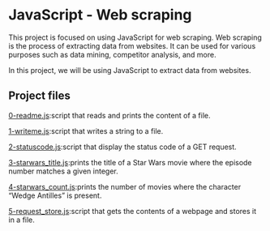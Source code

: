 # JavaScript - Web scraping

This project is focused on using JavaScript for web scraping. Web scraping is the process of extracting data from websites. It can be used for various purposes such as data mining, competitor analysis, and more.

In this project, we will be using JavaScript to extract data from websites.

## Project files

[0-readme.js](https://github.com/Vickouma77/alx-higher_level_programming/blob/9a0122f98e561c7cb9425b3a365cd31740c5c594/0x14-javascript-web_scraping/0-readme.js):script that reads and prints the content of a file.

[1-writeme.js](https://github.com/Vickouma77/alx-higher_level_programming/blob/master/0x14-javascript-web_scraping/1-writeme.js):script that writes a string to a file.

[2-statuscode.js](https://github.com/Vickouma77/alx-higher_level_programming/blob/master/0x14-javascript-web_scraping/2-statuscode.js):script that display the status code of a GET request.

[3-starwars_title.js](https://github.com/Vickouma77/alx-higher_level_programming/blob/master/0x14-javascript-web_scraping/3-starwars_title.js):prints the title of a Star Wars movie where the episode number matches a given integer.

[4-starwars_count.js](https://github.com/Vickouma77/alx-higher_level_programming/blob/master/0x14-javascript-web_scraping/4-starwars_count.js):prints the number of movies where the character “Wedge Antilles” is present.

[5-request_store.js](https://github.com/Vickouma77/alx-higher_level_programming/blob/master/0x14-javascript-web_scraping/5-request_store.js):script that gets the contents of a webpage and stores it in a file.
